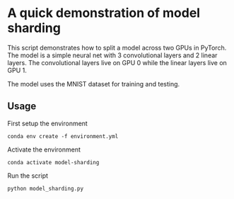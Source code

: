 # A quick demonstration of model sharding

This script demonstrates how to split a model across two GPUs in PyTorch. The model is a simple neural net with 3 convolutional layers and 2 linear layers. The convolutional layers live on GPU 0 while the linear layers live on GPU 1. 

The model uses the MNIST dataset for training and testing.

## Usage ##
First setup the environment
```
conda env create -f environment.yml 
```

Activate the environment
```
conda activate model-sharding
```

Run the script
```
python model_sharding.py 
```
